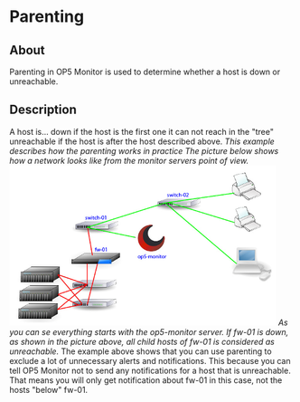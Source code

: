 # Parenting

## About

Parenting in OP5 Monitor is used to determine whether a host is down or unreachable.

## Description

A host is...
 down if the host is the first one it can not reach in the "tree"
 unreachable if the host is after the host described above.
 *This example describes how the parenting works in practice*
 *The picture below shows how a network looks like from the monitor servers point of view.*
 ![](attachments/16482321/16679249.png)
 *As you can se everything starts with the op5-monitor server. If fw-01 is down, as shown in the picture above, all child hosts of fw-01 is considered as unreachable.*
 The example above shows that you can use parenting to exclude a lot of unnecessary alerts and notifications. This because you can tell OP5 Monitor not to send any notifications for a host that is unreachable. That means you will only get notification about fw-01 in this case, not the hosts "below" fw-01.
